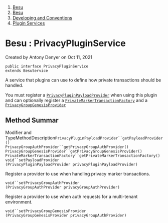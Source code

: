 1. [Besu](index.html)
2. [Besu](Besu_22151173.html)
3. [Developing and Conventions](Developing-and-Conventions_22153909.html)
4. [Plugin Services](Plugin-Services_22155059.html)

# Besu : PrivacyPluginService

Created by Antony Denyer on Oct 11, 2021

```
public interface PrivacyPluginService
extends BesuService
```

A service that plugins can use to define how private transactions should be handled.

You must register a [`PrivacyPluginPayloadProvider`](http://localhost:63342/besu/besu.plugin-api/build/docs/javadoc/org/hyperledger/besu/plugin/services/privacy/PrivacyPluginPayloadProvider.html "interface in org.hyperledger.besu.plugin.services.privacy") when using this plugin and can optionally register a [`PrivateMarkerTransactionFactory`](http://localhost:63342/besu/besu.plugin-api/build/docs/javadoc/org/hyperledger/besu/plugin/services/privacy/PrivateMarkerTransactionFactory.html "interface in org.hyperledger.besu.plugin.services.privacy") and a [`PrivacyGroupGenesisProvider`](http://localhost:63342/besu/besu.plugin-api/build/docs/javadoc/org/hyperledger/besu/plugin/services/privacy/PrivacyGroupGenesisProvider.html "interface in org.hyperledger.besu.plugin.services.privacy")

## Method Summar

Modifier and TypeMethodDescription`PrivacyPluginPayloadProvider``getPayloadProvider()`  
`PrivacyGroupAuthProvider``getPrivacyGroupAuthProvider()`  
`PrivacyGroupGenesisProvider``getPrivacyGroupGenesisProvider()`  
`PrivateMarkerTransactionFactory``getPrivateMarkerTransactionFactory()`  
`void``setPayloadProvider​(PrivacyPluginPayloadProvider privacyPluginPayloadProvider)`

Register a provider to use when handling privacy marker transactions.

`void``setPrivacyGroupAuthProvider​(PrivacyGroupAuthProvider privacyGroupAuthProvider)`

Register a provider to use when auth requests for a multi-tenant environment.

`void``setPrivacyGroupGenesisProvider​(PrivacyGroupGenesisProvider privacyGroupAuthProvider)`

Register a provider for initialising private state genesis

`void``setPrivateMarkerTransactionFactory​(PrivateMarkerTransactionFactory privateMarkerTransactionFactory)`

Register a factory to specify your own method for signing and serializing privacy marker transactions.

## Method Details

- ### [setPayloadProvider]()
  
  void setPayloadProvider​([PrivacyPluginPayloadProvider](http://localhost:63342/besu/besu.plugin-api/build/docs/javadoc/org/hyperledger/besu/plugin/services/privacy/PrivacyPluginPayloadProvider.html "interface in org.hyperledger.besu.plugin.services.privacy") privacyPluginPayloadProvider)
  
  Register a provider to use when handling privacy marker transactions.
  
  Parameters: privacyPluginPayloadProvider - the provider to use for the privacy marker payload
- ### [getPayloadProvider]()
  
  [PrivacyPluginPayloadProvider](http://localhost:63342/besu/besu.plugin-api/build/docs/javadoc/org/hyperledger/besu/plugin/services/privacy/PrivacyPluginPayloadProvider.html "interface in org.hyperledger.besu.plugin.services.privacy") getPayloadProvider()
- ### [setPrivateMarkerTransactionFactory]()
  
  void setPrivateMarkerTransactionFactory​([PrivateMarkerTransactionFactory](http://localhost:63342/besu/besu.plugin-api/build/docs/javadoc/org/hyperledger/besu/plugin/services/privacy/PrivateMarkerTransactionFactory.html "interface in org.hyperledger.besu.plugin.services.privacy") privateMarkerTransactionFactory)
  
  Register a factory to specify your own method for signing and serializing privacy marker transactions.
  
  Parameters: privateMarkerTransactionFactory - the factory to use to build the privacy marker transaction
- ### [getPrivateMarkerTransactionFactory]()
  
  [PrivateMarkerTransactionFactory](http://localhost:63342/besu/besu.plugin-api/build/docs/javadoc/org/hyperledger/besu/plugin/services/privacy/PrivateMarkerTransactionFactory.html "interface in org.hyperledger.besu.plugin.services.privacy") getPrivateMarkerTransactionFactory()
- ### [setPrivacyGroupAuthProvider]()
  
  void setPrivacyGroupAuthProvider​([PrivacyGroupAuthProvider](http://localhost:63342/besu/besu.plugin-api/build/docs/javadoc/org/hyperledger/besu/plugin/services/privacy/PrivacyGroupAuthProvider.html "interface in org.hyperledger.besu.plugin.services.privacy") privacyGroupAuthProvider)
  
  Register a provider to use when auth requests for a multi-tenant environment. If you are not using a multi-tenant environment you always return true.
  
  Parameters: privacyGroupAuthProvider - the provider to use to determine authz
- ### [getPrivacyGroupAuthProvider]()
  
  [PrivacyGroupAuthProvider](http://localhost:63342/besu/besu.plugin-api/build/docs/javadoc/org/hyperledger/besu/plugin/services/privacy/PrivacyGroupAuthProvider.html "interface in org.hyperledger.besu.plugin.services.privacy") getPrivacyGroupAuthProvider()
- ### [setPrivacyGroupGenesisProvider]()
  
  void setPrivacyGroupGenesisProvider​([PrivacyGroupGenesisProvider](http://localhost:63342/besu/besu.plugin-api/build/docs/javadoc/org/hyperledger/besu/plugin/services/privacy/PrivacyGroupGenesisProvider.html "interface in org.hyperledger.besu.plugin.services.privacy") privacyGroupAuthProvider)
  
  Register a provider for initialising private state genesis
  
  Parameters: privacyGroupAuthProvider - the provider for the initial private state
- ### [getPrivacyGroupGenesisProvider]()
  
  [PrivacyGroupGenesisProvider](http://localhost:63342/besu/besu.plugin-api/build/docs/javadoc/org/hyperledger/besu/plugin/services/privacy/PrivacyGroupGenesisProvider.html "interface in org.hyperledger.besu.plugin.services.privacy") getPrivacyGroupGenesisProvider()

Document generated by Confluence on Nov 26, 2024 12:58

[Atlassian](http://www.atlassian.com/)
